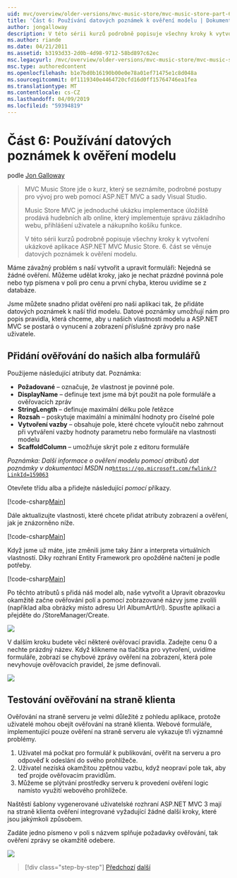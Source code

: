 ```yaml
---
uid: mvc/overview/older-versions/mvc-music-store/mvc-music-store-part-6
title: 'Část 6: Používání datových poznámek k ověření modelu | Dokumentace Microsoftu'
author: jongalloway
description: V této sérii kurzů podrobně popisuje všechny kroky k vytvoření ukázkové aplikace ASP.NET MVC Music Store. 6. část se věnuje anotacemi dat pro Model V...
ms.author: riande
ms.date: 04/21/2011
ms.assetid: b3193d33-2d0b-4d98-9712-58bd897c62ec
msc.legacyurl: /mvc/overview/older-versions/mvc-music-store/mvc-music-store-part-6
msc.type: authoredcontent
ms.openlocfilehash: b1e7bd0b16190b00e0e78a01ef71475e1c8d048a
ms.sourcegitcommit: 0f1119340e4464720cfd16d0ff15764746ea1fea
ms.translationtype: MT
ms.contentlocale: cs-CZ
ms.lasthandoff: 04/09/2019
ms.locfileid: "59394819"
---
```

# <a name="part-6-using-data-annotations-for-model-validation"></a>Část 6: Používání datových poznámek k ověření modelu

podle [Jon Galloway](https://github.com/jongalloway)

> MVC Music Store jde o kurz, který se seznámíte, podrobné postupy pro vývoj pro web pomocí ASP.NET MVC a sady Visual Studio.  
>   
> Music Store MVC je jednoduché ukázku implementace úložiště prodává hudebních alb online, který implementuje správu základního webu, přihlášení uživatele a nákupního košíku funkce.  
>   
> V této sérii kurzů podrobně popisuje všechny kroky k vytvoření ukázkové aplikace ASP.NET MVC Music Store. 6. část se věnuje datových poznámek k ověření modelu.


Máme závažný problém s naší vytvořit a upravit formuláři: Nejedná se žádné ověření. Můžeme udělat kroky, jako je nechat prázdné povinná pole nebo typ písmena v poli pro cenu a první chyba, kterou uvidíme se z databáze.

Jsme můžete snadno přidat ověření pro naši aplikaci tak, že přidáte datových poznámek k naší tříd modelu. Datové poznámky umožňují nám pro popis pravidla, která chceme, aby u našich vlastnosti modelu a ASP.NET MVC se postará o vynucení a zobrazení příslušné zprávy pro naše uživatele.

## <a name="adding-validation-to-our-album-forms"></a>Přidání ověřování do našich alba formulářů

Použijeme následující atributy dat. Poznámka:

- **Požadované** – označuje, že vlastnost je povinné pole.
- **DisplayName** – definuje text jsme má být použit na pole formuláře a ověřovacích zpráv
- **StringLength** – definuje maximální délku pole řetězce
- **Rozsah** – poskytuje maximální a minimální hodnoty pro číselné pole
- **Vytvoření vazby** – obsahuje pole, které chcete vyloučit nebo zahrnout při vytváření vazby hodnoty parametru nebo formuláře na vlastnosti modelu
- **ScaffoldColumn** – umožňuje skrýt pole z editoru formuláře

*Poznámka: Další informace o ověření modelu pomocí atributů dat poznámky v dokumentaci MSDN na*[`https://go.microsoft.com/fwlink/?LinkId=159063`](https://go.microsoft.com/fwlink/?LinkId=159063)

Otevřete třídu alba a přidejte následující *pomocí* příkazy.

[!code-csharp[Main](mvc-music-store-part-6/samples/sample1.cs)]

Dále aktualizujte vlastnosti, které chcete přidat atributy zobrazení a ověření, jak je znázorněno níže.

[!code-csharp[Main](mvc-music-store-part-6/samples/sample2.cs)]

Když jsme už máte, jste změnili jsme taky žánr a interpreta virtuálních vlastností. Díky rozhraní Entity Framework pro opožděné načtení je podle potřeby.

[!code-csharp[Main](mvc-music-store-part-6/samples/sample3.cs)]

Po těchto atributů s přidá náš model alb, naše vytvořit a Upravit obrazovku okamžitě začne ověřování polí a pomocí zobrazované názvy jsme zvolili (například alba obrázky místo adresu Url AlbumArtUrl). Spusťte aplikaci a přejděte do /StoreManager/Create.

![](mvc-music-store-part-6/_static/image1.png)

V dalším kroku budete věcí některé ověřovací pravidla. Zadejte cenu 0 a nechte prázdný název. Když klikneme na tlačítka pro vytvoření, uvidíme formuláře, zobrazí se chybové zprávy ověření na zobrazení, která pole nevyhovuje ověřovacích pravidel, že jsme definovali.

![](mvc-music-store-part-6/_static/image2.png)

## <a name="testing-the-client-side-validation"></a>Testování ověřování na straně klienta

Ověřování na straně serveru je velmi důležité z pohledu aplikace, protože uživatelé mohou obejít ověřování na straně klienta. Webové formuláře, implementující pouze ověření na straně serveru ale vykazuje tři významné problémy.

1. Uživatel má počkat pro formulář k publikování, ověřit na serveru a pro odpověď k odeslání do svého prohlížeče.
2. Uživatel nezíská okamžitou zpětnou vazbu, když neopraví pole tak, aby teď projde ověřovacím pravidlům.
3. Můžeme se plýtvání prostředky serveru k provedení ověření logic namísto využití webového prohlížeče.

Naštěstí šablony vygenerované uživatelské rozhraní ASP.NET MVC 3 mají na straně klienta ověření integrované vyžadující žádné další kroky, které jsou jakýmkoli způsobem.

Zadáte jedno písmeno v poli s názvem splňuje požadavky ověřování, tak ověření zprávy se okamžitě odebere.

![](mvc-music-store-part-6/_static/image3.png)


> [!div class="step-by-step"]
> [Předchozí](mvc-music-store-part-5.md)
> [další](mvc-music-store-part-7.md)
